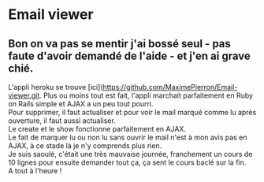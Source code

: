# Email viewer  
## Bon on va pas se mentir j'ai bossé seul - pas faute d'avoir demandé de l'aide - et j'en ai grave chié.  
L'appli heroku se trouve [ici](https://github.com/MaximePierron/Email-viewer.git. 
Plus ou moins tout est fait, l'appli marchait parfaitement en Ruby on Rails simple et AJAX a un peu tout pourri.  
Pour supprimer, il faut actualiser et pour voir le mail marqué comme lu après ouverture, il faut aussi actualiser.  
Le create et le show fonctionne parfaitement en AJAX.  
Le fait de marquer lu ou non lu sans ouvrir le mail n'est à mon avis pas en AJAX, à ce stade là je n'y comprends plus rien.  
Je suis saoulé, c'était une très mauvaise journée, franchement un cours de 10 lignes pour ensuite demander tout ça, ça sent le cours baclé sur la fin.  
A tout à l'heure !
